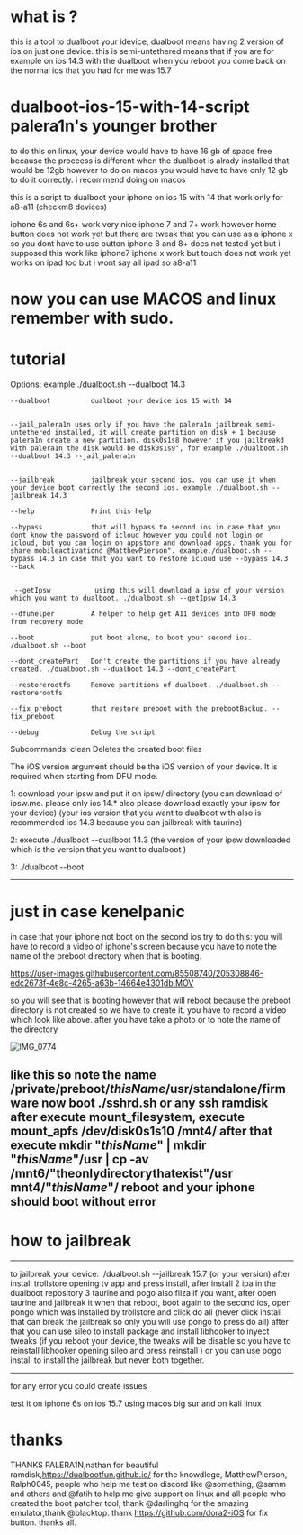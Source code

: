 # what is ?

this is a tool to dualboot your idevice, dualboot means having 2 version of ios on just one device. this is semi-untethered means that if you are for example on ios 14.3 with the dualboot when you reboot you come back on the normal ios that you had for me was 15.7 

# dualboot-ios-15-with-14-script palera1n's younger brother
to do this on linux, your device would have to have 16 gb of space free because the proccess is different when the dualboot is alrady installed that would be 12gb however to do on macos you would have to have only 12 gb to do it correctly. i recommend doing on macos  

this is a script to dualboot your iphone on ios 15 with 14 that work only for a8-a11 (checkm8 devices)

iphone 6s and 6s+ work very nice
iphone 7 and 7+ work however home button does not work yet but there are tweak that you can use as a iphone x so you dont have to use button
iphone 8 and 8+ does not tested yet but i supposed this work like iphone7
iphone x work but touch does not work yet
works on ipad too but i wont say all ipad so a8-a11 

# now you can use MACOS and linux remember with sudo.

# tutorial

Options: example ./dualboot.sh --dualboot 14.3 

    --dualboot          dualboot your device ios 15 with 14 
    
    
    --jail_palera1n uses only if you have the palera1n jailbreak semi-untethered installed, it will create partition on disk + 1 because palera1n create a new partition. disk0s1s8 however if you jailbreakd with palera1n the disk would be disk0s1s9", for example ./dualboot.sh --dualboot 14.3 --jail_palera1n 
    
    
    --jailbreak         jailbreak your second ios. you can use it when your device boot correctly the second ios. example ./dualboot.sh --jailbreak 14.3
    
    --help              Print this help
    
    --bypass            that will bypass to second ios in case that you dont know the password of icloud however you could not login on icloud, but you can login on appstore and download apps. thank you for share mobileactivationd @MatthewPierson". example./dualboot.sh --bypass 14.3 in case that you want to restore icloud use --bypass 14.3 --back
    
     
     --getIpsw           using this will download a ipsw of your version which you want to dualboot. ./dualboot.sh --getIpsw 14.3

    --dfuhelper         A helper to help get A11 devices into DFU mode from recovery mode
    
    --boot              put boot alone, to boot your second ios. /dualboot.sh --boot
    
    --dont_createPart   Don't create the partitions if you have already created. ./dualboot.sh --dualboot 14.3 --dont_createPart
    
    --restorerootfs     Remove partitions of dualboot. ./dualboot.sh --restorerootfs
    
    --fix_preboot       that restore preboot with the prebootBackup. --fix_preboot
    
    --debug             Debug the script

Subcommands:
    clean               Deletes the created boot files

The iOS version argument should be the iOS version of your device.
It is required when starting from DFU mode.



1: download your ipsw and put it on ipsw/ directory (you can download of ipsw.me. please only ios 14.* also please download exactly your ipsw for your device) (your ios version that you want to dualboot with also is recommended ios 14.3 because you can jailbreak with taurine)

2: execute ./dualboot --dualboot 14.3 (the version of your ipsw downloaded which is the version that you want to dualboot ) 

3: ./dualboot --boot 

---
# just in case kenelpanic
in case that your iphone not boot on the second ios try to do this:
you will have to record a video of iphone's screen because you have to note the name of the preboot directory when that is booting. 



https://user-images.githubusercontent.com/85508740/205308846-edc2673f-4e8c-4265-a63b-14664e4301db.MOV


so you will see that is booting however that will reboot because the preboot directory is not created so we have to create it. 
you have to record a video which look like above. after you have take a photo or to note the name of the directory 

![IMG_0774](https://user-images.githubusercontent.com/85508740/205313633-567ff020-1279-4fdc-88b1-bc0914bdda82.jpg)

like this so note the name /private/preboot/*thisName*/usr/standalone/firmware
now boot ./sshrd.sh or any ssh ramdisk after execute mount_filesystem, execute mount_apfs /dev/disk0s1s10 /mnt4/ after that execute mkdir "*thisName*" | mkdir "*thisName*"/usr | cp -av /mnt6/"theonlydirectorythatexist"/usr mnt4/"*thisName*"/
reboot and your iphone should boot without error 
---
# how to jailbreak 
---
to jailbreak your device: ./dualboot.sh --jailbreak 15.7 (or your version)
after install trollstore opening tv app and press install, after install 2 ipa in the dualboot repository 3 taurine and pogo also filza if you want, after open taurine and jailbreak it when that reboot, boot again to the second ios, open pongo which was installed by trollstore and click do all (never click install that can break the jailbreak so only you will use pongo to press do all) after that you can use sileo to install package and install libhooker to inyect tweaks (if you reboot your device, the tweaks will be disable so you have to reinstall libhooker opening sileo and press reinstall ) or you can use pogo install to install the jailbreak but never both together.

---

for any error you could create issues 

test it on iphone 6s on ios 15.7 using macos big sur and on kali linux

# thanks

THANKS PALERA1N,nathan for beautiful ramdisk,https://dualbootfun.github.io/ for the knowdlege, MatthewPierson, Ralph0045, people who help me test on discord like @something, @samm and others and @fatih to help me give support on linux and all people who created the boot patcher tool, thank @darlinghq for the amazing emulator,thank @blacktop. thank https://github.com/dora2-iOS for fix button. thanks all.

